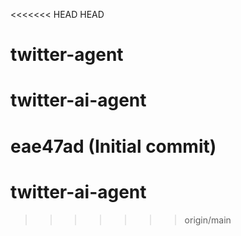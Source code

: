 <<<<<<< HEAD
HEAD
# twitter-agent

# twitter-ai-agent
eae47ad (Initial commit)
=======
# twitter-ai-agent
>>>>>>> origin/main
